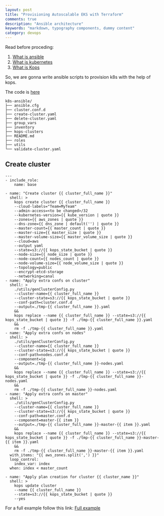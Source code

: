 ```yaml
---
layout: post
title: "Provisioning Autoscalable EKS with Terraform"
comments: true
description: "Ansible architecture"
keywords: "markdown, typography components, dummy content"
category: devops
---
```


Read before proceding:
1. <a href="https://docs.ansible.com/ansible/latest/index.html" target="_blank"> What is ansible</a>
2. <a href="https://kubernetes.io/docs/concepts/overview/what-is-kubernetes/" target="_blank"> What is kubernetes </a>
3. <a href="https://github.com/kubernetes/kops/blob/master/README.md" target="_blank">What is Kops </a>

So, we are gonna write ansible scripts to provision k8s with the help of kops.

The code is <a href="https://github.com/raresociopath/k8s-ansible" target="_blank"> here </a>



```
k8s-ansible/
├── ansible.cfg
├── cluster.conf.d
├── create-cluster.yaml
├── delete-cluster.yaml
├── group_vars
├── inventory
├── kops-clusters
├── README.md
├── roles
├── utils
└── validate-cluster.yaml

``` 

## Create cluster

```
---
- include_role:
    name: base

- name: "Create cluster {{ cluster_full_name }}"
  shell: >
    kops create cluster {{ cluster_full_name }}
    --cloud-labels="Team=MyTeam"
    --admin-access=<to be changed>/32
    --kubernetes-version={{ kube_version | quote }}
    --zones={{ aws_zones | quote }}
    --dns-zone={{ dns_zone | default('') | quote }}
    --master-count={{ master_count | quote }}
    --master-size={{ master_size | quote }}
    --master-volume-size={{ master_volume_size | quote }}
    --cloud=aws
    --output yaml
    --state=s3://{{ kops_state_bucket | quote }}
    --node-size={{ node_size | quote }}
    --node-count={{ nodes_count | quote }}
    --node-volume-size={{ node_volume_size | quote }}
    --topology=public
    --encrypt-etcd-storage
    --networking=canal
- name: "Apply extra confs on cluster"
  shell: >
    ./utils/genClusterConfig.py
    --cluster-name={{ cluster_full_name }}
    --cluster-state=s3://{{ kops_state_bucket | quote }}
    --conf-path=cluster.conf.d
    --output=./tmp-{{ cluster_full_name }}.yaml
    &&
    kops replace --name {{ cluster_full_name }} --state=s3://{{ kops_state_bucket | quote }} -f ./tmp-{{ cluster_full_name }}.yaml
    &&
    rm -f ./tmp-{{ cluster_full_name }}.yaml
- name: "Apply extra confs on nodes"
  shell: >
    ./utils/genClusterConfig.py
    --cluster-name={{ cluster_full_name }}
    --cluster-state=s3://{{ kops_state_bucket | quote }}
    --conf-path=nodes.conf.d
    --component=ig
    --output=./tmp-{{ cluster_full_name }}-nodes.yaml
    &&
    kops replace --name {{ cluster_full_name }} --state=s3://{{ kops_state_bucket | quote }} -f ./tmp-{{ cluster_full_name }}-nodes.yaml
    &&
    rm -f ./tmp-{{ cluster_full_name }}-nodes.yaml
- name: "Apply extra confs on master"
  shell: >
    ./utils/genClusterConfig.py
    --cluster-name={{ cluster_full_name }}
    --cluster-state=s3://{{ kops_state_bucket | quote }}
    --conf-path=master.conf.d
    --component=master-{{ item }}
    --output=./tmp-{{ cluster_full_name }}-master-{{ item }}.yaml
    &&
    kops replace --name {{ cluster_full_name }} --state=s3://{{ kops_state_bucket | quote }} -f ./tmp-{{ cluster_full_name }}-master-{{ item }}.yaml
    &&
    rm -f ./tmp-{{ cluster_full_name }}-master-{{ item }}.yaml
  with_items: "{{ aws_zones.split(',') }}"
  loop_control:
    index_var: index
  when: index < master_count

- name: "Apply plan creation for cluster {{ cluster_name }}"
  shell: >
    kops update cluster
    --name {{ cluster_full_name }}
    --state=s3://{{ kops_state_bucket | quote }}
    --yes
```


For a full example follow this link:
<a href="https://github.com/raresociopath/k8s-ansible"  target="_blank">Full example</a>

<div class="divider"></div>
